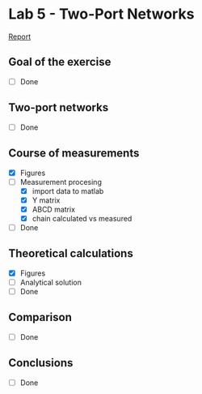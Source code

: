 # Lab 5 - Two-Port Networks

[Report](Latex/section3_lab5.pdf)

## Goal of the exercise
- [ ] Done
## Two-port networks
- [ ] Done
## Course of measurements
- [x] Figures
- [ ] Measurement procesing
  - [x] import data to matlab
  - [x] Y matrix
  - [x] ABCD matrix
  - [x] chain calculated vs measured
- [ ] Done
## Theoretical calculations
- [x] Figures
- [ ] Analytical solution
- [ ] Done
## Comparison
- [ ] Done
## Conclusions
- [ ] Done